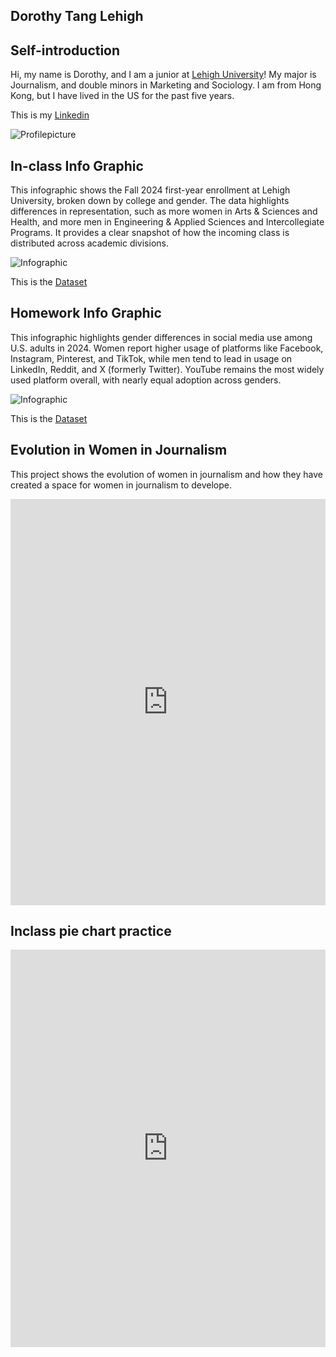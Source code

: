 ## Dorothy Tang Lehigh

## Self-introduction

Hi, my name is Dorothy, and I am a junior at [Lehigh University](https://www2.lehigh.edu/)! My major is Journalism, and double minors in Marketing and Sociology. I am from Hong Kong, but I have lived in the US for the past five years. 

This is my [Linkedin](www.linkedin.com/in/dorothy-tang-ba5b34297)

![Profilepicture](https://github.com/dot227/dot227.github.io/blob/main/Dorothy%20Tang%20Headshot.jpeg?raw=true)

## In-class Info Graphic 

This infographic shows the Fall 2024 first-year enrollment at Lehigh University, broken down by college and gender. The data highlights differences in representation, such as more women in Arts & Sciences and Health, and more men in Engineering & Applied Sciences and Intercollegiate Programs. It provides a clear snapshot of how the incoming class is distributed across academic divisions. 

![Infographic](https://github.com/dot227/dot227.github.io/blob/main/White%20Blue%20Simple%20World%20Population%20Infographics.jpg?raw=true)

This is the [Dataset](https://data.lehigh.edu/sites/data.lehigh.edu/files/LUprofile_2024.pdf)

## Homework Info Graphic 

This infographic highlights gender differences in social media use among U.S. adults in 2024. Women report higher usage of platforms like Facebook, Instagram, Pinterest, and TikTok, while men tend to lead in usage on LinkedIn, Reddit, and X (formerly Twitter). YouTube remains the most widely used platform overall, with nearly equal adoption across genders. 

![Infographic](https://github.com/dot227/dot227.github.io/blob/main/Header.png?raw=true)

This is the [Dataset](https://www.pewresearch.org/internet/fact-sheet/social-media/)

## Evolution in Women in Journalism 

This project shows the evolution of women in journalism and how they have created a space for women in journalism to develope. 

<iframe src='https://cdn.knightlab.com/libs/timeline3/latest/embed/index.html?source=v2%3A2PACX-1vT7isnrAPcJvwh5nDHM56tOVdojPJ5peu_qsTZd8xKXXwnQcpag0gNJB6VYJUtF6nl4sr8XSq5_QAEV&font=Default&lang=en&initial_zoom=2&width=100%25&height=650' width='100%' height='650' webkitallowfullscreen mozallowfullscreen allowfullscreen frameborder='0'></iframe>

## Inclass pie chart practice

<iframe title="Lehigh Undergraduate Enrolment Spring 2020" aria-label="Pie Chart" id="datawrapper-chart-fKW4E" src="https://datawrapper.dwcdn.net/fKW4E/1/" scrolling="no" frameborder="0" style="width: 0; min-width: 100% !important; border: none;" height="636" data-external="1"></iframe><script type="text/javascript">window.addEventListener("message",function(a){if(void 0!==a.data["datawrapper-height"]){var e=document.querySelectorAll("iframe");for(var t in a.data["datawrapper-height"])for(var r,i=0;r=e[i];i++)if(r.contentWindow===a.source){var d=a.data["datawrapper-height"][t]+"px";r.style.height=d}}});</script>
